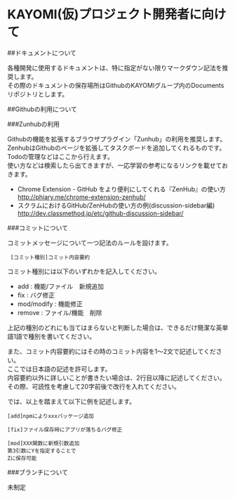 # KAYOMI(仮)プロジェクト開発者に向けて

##ドキュメントについて  

各種開発に使用するドキュメントは、特に指定がない限りマークダウン記法を推奨します。  
その際のドキュメントの保存場所はGithubのKAYOMIグループ内のDocumentsリポジトリとします。  

##Githubの利用について

###Zunhubの利用

Githubの機能を拡張するブラウザプラグイン「Zunhub」の利用を推奨します。  
ZenhubはGithubのページを拡張してタスクボードを追加してくれるものです。  
Todoの管理などはここから行えます。  
使い方などは検索したら出てきますが、一応学習の参考になるリンクを載せておきます。  

+ Chrome Extension - GitHub をより便利にしてくれる『ZenHub』の使い方
    http://phiary.me/chrome-extension-zenhub/
+ スクラムにおけるGitHub/ZenHubの使い方の例(discussion-sidebar編)
    http://dev.classmethod.jp/etc/github-discussion-sidebar/

###コミットについて

コミットメッセージについて一つ記法のルールを設けます。  
```commitMessage
 [コミット種別]コミット内容要約
```
コミット種別には以下のいずれかを記入してください。
+ add : 機能/ファイル　新規追加  
+ fix : バグ修正  
+ mod/modify : 機能修正
+ remove : ファイル/機能　削除  

上記の種別のどれにも当てはまらないと判断した場合は、できるだけ簡潔な英単語1語で種別を書いてください。  

また、コミット内容要約にはその時のコミット内容を1～2文で記述してください。  
ここでは日本語の記述を許可します。  
内容要約以外に詳しいことが書きたい場合は、2行目以降に記述してください。  
その際、可読性を考慮して20字前後で改行を入れてください。  

では、以上を踏まえて以下に例を記述します。
```commitMessage
[add]npmによりxxxパッケージ追加
```
```commitMessage
[fix]ファイル保存時にアプリが落ちるバグ修正
```
```commitMessage
[mod]XXX関数に新規引数追加  
第3引数にYを指定することで  
Zに保存可能  
```

###ブランチについて

未制定
